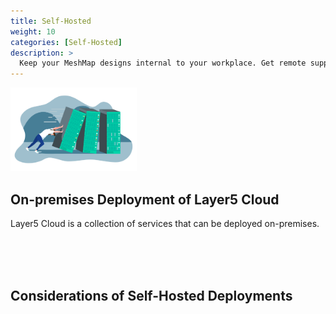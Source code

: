```yaml
---
title: Self-Hosted
weight: 10
categories: [Self-Hosted]
description: >
  Keep your MeshMap designs internal to your workplace. Get remote support from Layer5 when you need it.
---
```


<img class="image-right-no-shadow" src="images/self-hosted.svg" width="40%" />

## On-premises Deployment of Layer5 Cloud

Layer5 Cloud is a collection of services that can be deployed on-premises. 

<br />
<br />
<br />

## Considerations of Self-Hosted Deployments
